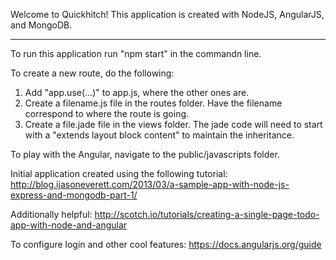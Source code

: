 Welcome to Quickhitch! 
This application is created with NodeJS, AngularJS, and MongoDB.

--------

To run this application run "npm start" in the commandn line.

To create a new route, do the following:
1. Add "app.use(...)" to app.js, where the other ones are.
2. Create a filename.js file in the routes folder. Have the filename correspond to where the route is going.
3. Create a file.jade file in the views folder. The jade code will need to start with a 
"extends layout
block content" 
to maintain the inheritance.

To play with the Angular, navigate to the public/javascripts folder.

Initial application created using the following tutorial:
http://blog.ijasoneverett.com/2013/03/a-sample-app-with-node-js-express-and-mongodb-part-1/

Additionally helpful:
http://scotch.io/tutorials/creating-a-single-page-todo-app-with-node-and-angular

To configure login and other cool features:
https://docs.angularjs.org/guide